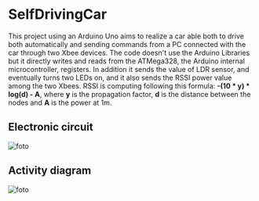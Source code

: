# SelfDrivingCar
This project using an Arduino Uno aims to realize a car able both to drive both automatically and sending commands from a PC connected with the car through two Xbee devices.
The code doesn't use the Arduino Libraries but it directly writes and reads from the ATMega328, the Arduino internal microcontroller, registers. 
In addition it sends the value of LDR sensor, and eventually turns two LEDs on, and it also sends the RSSI power value among the two Xbees. RSSI is computing following this formula: **-(10 * у) * log(d) - A**, where **y** is the propagation factor, **d** is the distance between the nodes and **A** is the power at 1m.

## Electronic circuit
![foto]("https://github.com/marcozecchini/SelfDrivingCar/blob/master/Images/Circuit.jpg")

## Activity diagram
![foto]("https://github.com/marcozecchini/SelfDrivingCar/blob/master/Images/ExecutionDiagram.jpg")
